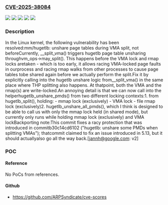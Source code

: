 ### [CVE-2025-38084](https://cve.mitre.org/cgi-bin/cvename.cgi?name=CVE-2025-38084)
![](https://img.shields.io/static/v1?label=Product&message=Linux&color=blue)
![](https://img.shields.io/static/v1?label=Version&message=&color=brightgreen)
![](https://img.shields.io/static/v1?label=Version&message=2.6.20%20&color=brightgreen)
![](https://img.shields.io/static/v1?label=Version&message=39dde65c9940c97fcd178a3d2b1c57ed8b7b68aa%20&color=brightgreen)
![](https://img.shields.io/static/v1?label=Vulnerability&message=n%2Fa&color=blue)

### Description

In the Linux kernel, the following vulnerability has been resolved:mm/hugetlb: unshare page tables during VMA split, not beforeCurrently, __split_vma() triggers hugetlb page table unsharing throughvm_ops->may_split().  This happens before the VMA lock and rmap locks aretaken - which is too early, it allows racing VMA-locked page faults in ourprocess and racing rmap walks from other processes to cause page tables tobe shared again before we actually perform the split.Fix it by explicitly calling into the hugetlb unshare logic from__split_vma() in the same place where THP splitting also happens.  At thatpoint, both the VMA and the rmap(s) are write-locked.An annoying detail is that we can now call into the helperhugetlb_unshare_pmds() from two different locking contexts:1. from hugetlb_split(), holding:    - mmap lock (exclusively)    - VMA lock    - file rmap lock (exclusively)2. hugetlb_unshare_all_pmds(), which I think is designed to be able to   call us with only the mmap lock held (in shared mode), but currently   only runs while holding mmap lock (exclusively) and VMA lockBackporting note:This commit fixes a racy protection that was introduced in commitb30c14cd6102 ("hugetlb: unshare some PMDs when splitting VMAs"); thatcommit claimed to fix an issue introduced in 5.13, but it should actuallyalso go all the way back.[jannh@google.com: v2]

### POC

#### Reference
No PoCs from references.

#### Github
- https://github.com/ARPSyndicate/cve-scores

